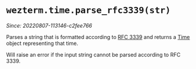 # `wezterm.time.parse_rfc3339(str)`

*Since: 20220807-113146-c2fee766*

Parses a string that is formatted according to [RFC
3339](https://datatracker.ietf.org/doc/html/rfc3339) and returns a
[Time](Time/index.md) object representing that time.

Will raise an error if the input string cannot be parsed according to RFC 3339.


